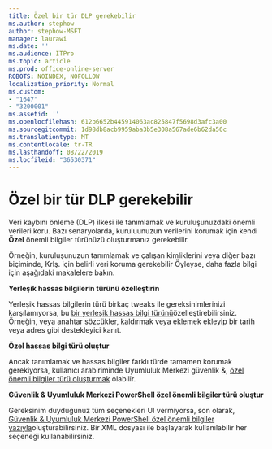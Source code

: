 ```yaml
---
title: Özel bir tür DLP gerekebilir
ms.author: stephow
author: stephow-MSFT
manager: laurawi
ms.date: ''
ms.audience: ITPro
ms.topic: article
ms.prod: office-online-server
ROBOTS: NOINDEX, NOFOLLOW
localization_priority: Normal
ms.custom:
- "1647"
- "3200001"
ms.assetid: ''
ms.openlocfilehash: 612b6652b445914063ac825847f5698d3afc3a00
ms.sourcegitcommit: 1d98db8acb9959aba3b5e308a567ade6b62da56c
ms.translationtype: MT
ms.contentlocale: tr-TR
ms.lasthandoff: 08/22/2019
ms.locfileid: "36530371"
---
```

# <a name="dlp-might-need-a-custom-type"></a>Özel bir tür DLP gerekebilir

Veri kaybını önleme (DLP) ilkesi ile tanımlamak ve kuruluşunuzdaki önemli verileri koru. Bazı senaryolarda, kuruluunuzun verilerini korumak için kendi **Özel** önemli bilgiler türünüzü oluşturmanız gerekebilir.

Örneğin, kuruluşunuzun tanımlamak ve çalışan kimliklerini veya diğer bazı biçiminde, Krlş. için belirli veri koruma gerekebilir Öyleyse, daha fazla bilgi için aşağıdaki makalelere bakın.
  
 **Yerleşik hassas bilgilerin türünü özelleştirin**
  
Yerleşik hassas bilgilerin türü birkaç tweaks ile gereksinimlerinizi karşılamıyorsa, bu [bir yerleşik hassas bilgi türünü](https://docs.microsoft.com/office365/securitycompliance/customize-a-built-in-sensitive-information-type)özelleştirebilirsiniz. Örneğin, veya anahtar sözcükler, kaldırmak veya eklemek ekleyip bir tarih veya adres gibi destekleyici kanıt.
  
 **Özel hassas bilgi türü oluştur**
  
Ancak tanımlamak ve hassas bilgiler farklı türde tamamen korumak gerekiyorsa, kullanıcı arabiriminde Uyumluluk Merkezi güvenlik &, [özel önemli bilgiler türü oluşturmak](https://docs.microsoft.com/office365/securitycompliance/create-a-custom-sensitive-information-type) olabilir.
  
**Güvenlik & Uyumluluk Merkezi PowerShell özel önemli bilgiler türü oluştur**

Gereksinim duyduğunuz tüm seçenekleri UI vermiyorsa, son olarak, [Güvenlik & Uyumluluk Merkezi PowerShell özel önemli bilgiler yazıyla](https://docs.microsoft.com/office365/securitycompliance/create-a-custom-sensitive-information-type-in-scc-powershell)oluşturabilirsiniz. Bir XML dosyası ile başlayarak kullanılabilir her seçeneği kullanabilirsiniz.
